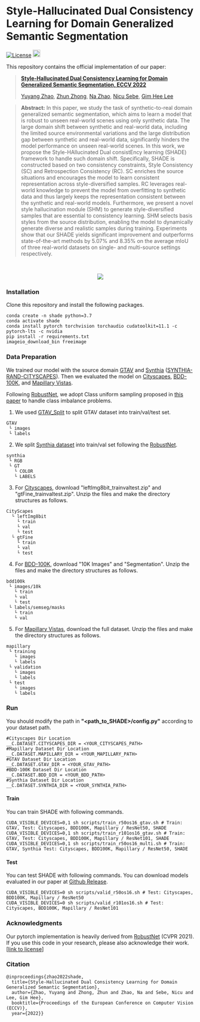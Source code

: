 # Style-Hallucinated Dual Consistency Learning for Domain Generalized Semantic Segmentation

[![License](https://img.shields.io/badge/License-Apache%202.0-blue.svg)](https://opensource.org/licenses/Apache-2.0)
<img alt="PyTorch" height="20" src="https://img.shields.io/badge/PyTorch-%23EE4C2C.svg?&style=for-the-badge&logo=PyTorch&logoColor=white" />

This repository contains the official implementation of our paper:

> **[Style-Hallucinated Dual Consistency Learning for Domain Generalized Semantic Segmentation, ECCV 2022](https://arxiv.org/pdf/2204.02548.pdf)**
> 
> [Yuyang Zhao](http://yuyangzhao.com), [Zhun Zhong](http://zhunzhong.site), [Na Zhao](https://na-z.github.io/), [Nicu Sebe](https://disi.unitn.it/~sebe/), [Gim Hee Lee](https://www.comp.nus.edu.sg/~leegh/)


> **Abstract:**
> In this paper, we study the task of synthetic-to-real domain generalized semantic segmentation, which aims to learn a model that is robust to unseen real-world scenes using only synthetic data. The large domain shift between synthetic and real-world data, including the limited source environmental variations and the large distribution gap between synthetic and real-world data, significantly hinders the model performance on unseen real-world scenes. In this work, we propose the Style-HAllucinated Dual consistEncy learning (SHADE) framework to handle such domain shift. Specifically, SHADE is constructed based on two consistency constraints, Style Consistency (SC) and Retrospection Consistency (RC). SC enriches the source situations and encourages the model to learn consistent representation across style-diversified samples. RC leverages real-world knowledge to prevent the model from overfitting to synthetic data and thus largely keeps the representation consistent between the synthetic and real-world models. Furthermore, we present a novel style hallucination module (SHM) to generate style-diversified samples that are essential to consistency learning. SHM selects basis styles from the source distribution, enabling the model to dynamically generate diverse and realistic samples during training. Experiments show that our SHADE yields significant improvement and outperforms state-of-the-art methods by 5.07% and 8.35% on the average mIoU of three real-world datasets on single- and multi-source settings respectively.
<br>
<p align="center">
  <img src="assets/shade_intro.png" />
</p>


<!-- ## Pytorch Implementation -->
### Installation
Clone this repository and install the following packages.
```
conda create -n shade python=3.7
conda activate shade
conda install pytorch torchvision torchaudio cudatoolkit=11.1 -c pytorch-lts -c nvidia
pip install -r requirements.txt
imageio_download_bin freeimage
```

### Data Preparation
We trained our model with the source domain [GTAV](https://download.visinf.tu-darmstadt.de/data/from_games/) and [Synthia](https://synthia-dataset.net/downloads/) ([SYNTHIA-RAND-CITYSCAPES](http://synthia-dataset.net/download/808/)). Then we evaluated the model on [Cityscapes](https://www.cityscapes-dataset.com/), [BDD-100K](https://bdd-data.berkeley.edu/), and [Mapillary Vistas](https://www.mapillary.com/dataset/vistas?pKey=2ix3yvnjy9fwqdzwum3t9g&lat=20&lng=0&z=1.5).

Following [RobustNet](https://github.com/shachoi/RobustNet), we adopt Class uniform sampling proposed in [this paper](https://openaccess.thecvf.com/content_CVPR_2019/papers/Zhu_Improving_Semantic_Segmentation_via_Video_Propagation_and_Label_Relaxation_CVPR_2019_paper.pdf) to handle class imbalance problems. 


1. We used [GTAV_Split](https://download.visinf.tu-darmstadt.de/data/from_games/code/read_mapping.zip) to split GTAV dataset into train/val/test set.

```
GTAV
 └ images
 └ labels
```

2. We split [Synthia dataset](http://synthia-dataset.net/download/808/) into train/val set following the [RobustNet](https://github.com/shachoi/RobustNet).
```
synthia
 └ RGB
 └ GT
   └ COLOR
   └ LABELS
```


3. For [Cityscapes](https://www.cityscapes-dataset.com/), download "leftImg8bit_trainvaltest.zip" and "gtFine_trainvaltest.zip". Unzip the files and make the directory structures as follows.
```
CityScapes
  └ leftImg8bit
    └ train
    └ val
    └ test
  └ gtFine
    └ train
    └ val
    └ test
```
4. For [BDD-100K](https://bdd-data.berkeley.edu/), download "10K Images" and "Segmentation". Unzip the files and make the directory structures as follows.
```
bdd100k
 └ images/10k
   └ train
   └ val
   └ test
 └ labels/semseg/masks
   └ train
   └ val
```
5. For [Mapillary Vistas](https://www.mapillary.com/dataset/vistas?pKey=2ix3yvnjy9fwqdzwum3t9g&lat=20&lng=0&z=1.5), download the full dataset. Unzip the files and make the directory structures as follows.
```
mapillary
 └ training
   └ images
   └ labels
 └ validation
   └ images
   └ labels
 └ test
   └ images
   └ labels
```

### Run
You should modify the path in **"<path_to_SHADE>/config.py"** according to your dataset path.
```
#Cityscapes Dir Location
__C.DATASET.CITYSCAPES_DIR = <YOUR_CITYSCAPES_PATH>
#Mapillary Dataset Dir Location
__C.DATASET.MAPILLARY_DIR = <YOUR_MAPILLARY_PATH>
#GTAV Dataset Dir Location
__C.DATASET.GTAV_DIR = <YOUR_GTAV_PATH>
#BDD-100K Dataset Dir Location
__C.DATASET.BDD_DIR = <YOUR_BDD_PATH>
#Synthia Dataset Dir Location
__C.DATASET.SYNTHIA_DIR = <YOUR_SYNTHIA_PATH>
```
#### Train
You can train SHADE with following commands.
```
CUDA_VISIBLE_DEVICES=0,1 sh scripts/train_r50os16_gtav.sh # Train: GTAV, Test: Cityscapes, BDD100K, Mapillary / ResNet50, SHADE
CUDA_VISIBLE_DEVICES=0,1 sh scripts/train_r101os16_gtav.sh # Train: GTAV, Test: Cityscapes, BDD100K, Mapillary / ResNet101, SHADE
CUDA_VISIBLE_DEVICES=0,1 sh scripts/train_r50os16_multi.sh # Train: GTAV, Synthia Test: Cityscapes, BDD100K, Mapillary / ResNet50, SHADE
```
#### Test
You can test SHADE with following commands. You can download models evaluated in our paper at [Github Release](https://github.com/HeliosZhao/SHADE/releases/tag/v1.0.0).
```
CUDA_VISIBLE_DEVICES=0 sh scripts/valid_r50os16.sh # Test: Cityscapes, BDD100K, Mapillary / ResNet50
CUDA_VISIBLE_DEVICES=0 sh scripts/valid_r101os16.sh # Test: Cityscapes, BDD100K, Mapillary / ResNet101
```

### Acknowledgments
Our pytorch implementation is heavily derived from [RobustNet](https://github.com/shachoi/RobustNet) (CVPR 2021). If you use this code in your research, please also acknowledge their work. [[link to license](https://github.com/shachoi/RobustNet/blob/main/LICENSE)]

### Citation
```
@inproceedings{zhao2022shade,
  title={Style-Hallucinated Dual Consistency Learning for Domain Generalized Semantic Segmentation},
  author={Zhao, Yuyang and Zhong, Zhun and Zhao, Na and Sebe, Nicu and Lee, Gim Hee},
  booktitle={Proceedings of the European Conference on Computer Vision (ECCV)},
  year={2022}}
```